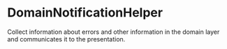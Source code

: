 # DomainNotificationHelper
Collect information about errors and other information in the domain layer and communicates it to the presentation.
